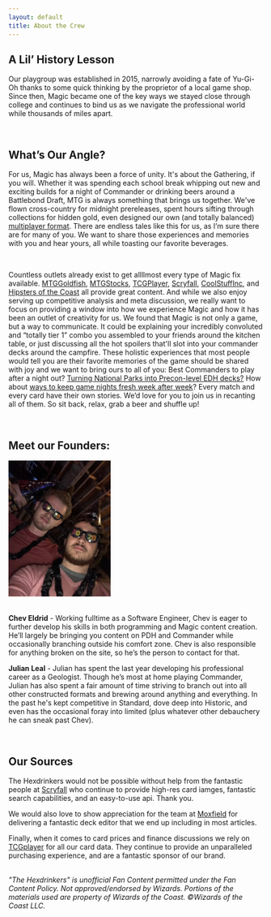 ```yaml
---
layout: default
title: About the Crew
---
```


<div class="row">
    <div class="col-md-2"></div>
    <div class="col-md-8">
        <div id="about-content">
            <h2>A Lil’ History Lesson</h2>
            <p>Our playgroup was established in 2015, narrowly avoiding a fate of Yu-Gi-Oh thanks to some quick thinking by the proprietor of a local game shop. Since then, Magic became one of the key ways we stayed close through college and continues to bind us as we navigate the professional world while thousands of miles apart.</p> 
            <br />
            <h2>What’s Our Angle?</h2>
            <p>For us, Magic has always been a force of unity. It's about the Gathering, if you will. Whether it was spending each school break whipping out new and exciting builds for a night of Commander or drinking beers around a Battlebond Draft, MTG is always something that brings us together. We've flown cross-country for midnight prereleases, spent hours sifting through collections for hidden gold, even designed our own (and totally balanced) <a href="https://open.spotify.com/episode/41xSSEWMbwlZ6boGUtbKHB?si=bda5d54e7a9d42fa" target="_blank">multiplayer format</a>. There are endless tales like this for us, as I’m sure there are for many of you. We want to share those experiences and memories with you and hear yours, all while toasting our favorite beverages.</p> 
            <br />
            <p>Countless outlets already exist to get allllmost every type of Magic fix available.
                <a href="https://www.mtggoldfish.com/" target="_blank">MTGGoldfish</a>,
                <a href="https://www.mtgstocks.com/news" target="_blank">MTGStocks</a>,
                <a href="https://www.tcgplayer.com/" target="_blank">TCGPlayer</a>,
                <a href="https://scryfall.com/" target="_blank">Scryfall</a>,
                <a href="https://www.coolstuffinc.com/" target="_blank">CoolStuffInc</a>, and
                <a href="https://www.hipstersofthecoast.com/" target="_blank">Hipsters of the Coast</a> 
            all provide great content. And while we also enjoy serving up competitive analysis and meta discussion, we really want to focus on providing a window into how we experience Magic and how it has been an outlet of creativity for us. We found that Magic is not only a game, but a way to communicate. It could be explaining your incredibly convoluted and “totally tier 1” combo you assembled to your friends around the kitchen table, or just discussing all the hot spoilers that'll slot into your commander decks around the campfire. These holistic experiences that most people would tell you are their favorite memories of the game should be shared with joy and we want to bring ours to all of you: Best Commanders to play after a night out? <a href="https://open.spotify.com/episode/5VCF9dja3Db4lIoco79DTm?si=876d5400448c4b71" target="_blank">Turning National Parks into Precon-level EDH decks?</a> How about <a href="https://hexdrinkers.com/podcast/2021/10/18/pod45" target="_blank">ways to keep game nights fresh week after week</a>? Every match and every card have their own stories. We’d love for you to join us in recanting all of them. So sit back, relax, grab a beer and shuffle up!</p>
            <br />
            <h2>Meet our Founders:</h2>
            <div class="text-center">
                <img src="/assets/images/crew.jpg" style="max-width: 40%" alt="Chev and Julian at New Years" class="img-fluid">
            </div>
            <br/>
            <p><b>Chev Eldrid</b> - Working fulltime as a Software Engineer, Chev is eager to further develop his skills in both programming and Magic content creation. He’ll largely be bringing you content on PDH and Commander while occasionally branching outside his comfort zone. Chev is also responsible for anything broken on the site, so he’s the person to contact for that.</p>
            <p><b>Julian Leal</b> - Julian has spent the last year developing his professional career as a Geologist. Though he’s most at home playing Commander, Julian has also spent a fair amount of time striving to branch out into all other constructed formats and brewing around anything and everything. In the past he's kept competitive in Standard, dove deep into Historic, and even has the occasional foray into limited (plus whatever other debauchery he can sneak past Chev).</p> 
            <br />
            <h2>Our Sources</h2>
            <p>The Hexdrinkers would not be possible without help from the fantastic people at <a href="https://scryfall.com/" target="_blank">Scryfall</a> who continue to provide high-res card iamges, fantastic search capabilities, and an easy-to-use api. Thank you.</p>
            <p>We would also love to show appreciation for the team at <a href="https://www.moxfield.com/users/The_Hexdrinkers" target="_blank">Moxfield</a> for delivering a fantastic deck editor that we end up including in most articles.</p>
            <p>Finally, when it comes to card prices and finance discussions we rely on <a href="{{site.data.affiliates[0].link}}">TCGplayer</a> for all our card data. They continue to provide an unparalleled purchasing experience, and are a fantastic sponsor of our brand.</p>
            <br />
            <i>"The Hexdrinkers" is unofficial Fan Content permitted under the Fan Content Policy. Not approved/endorsed by Wizards. Portions of the materials used are property of Wizards of the Coast. ©Wizards of the Coast LLC.</i>
        </div>
    </div>
</div>
